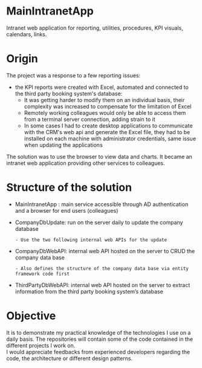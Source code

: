 # MainIntranetApp
Intranet web application for reporting, utilities, procedures, KPI visuals, calendars, links.

# Origin
The project was a response to a few reporting issues:
  - the KPI reports were created with Excel, automated and connected to the third party booking system's database:
      - It was getting harder to modify them on an individual basis, their complexity was increased to compensate for the limitation of Excel
      - Remotely working colleagues would only be able to access them from a terminal server connection, adding strain to it
      - In some cases I had to create desktop applications to communicate with the CRM's web api and generate the Excel file, they had to be installed on each machine with administrator credentials, same issue when updating the applications
          
The solution was to use the browser to view data and charts. It became an intranet web application providing other services to colleagues.       

# Structure of the solution
  -	MainIntranetApp : main service accessible through AD authentication and a browser for end users (colleagues)
  -	CompanyDbUpdate: run on the server daily to update the company database
  
	    - Use the two following internal web APIs for the update
  -	CompanyDbWebAPI: internal web API hosted on the server to CRUD the company data base
  
	    - Also defines the structure of the company data base via entity framework code first
  -	ThirdPartyDbWebAPI: internal web API hosted on the server to extract information from the third party booking system’s database
  
# Objective
It is to demonstrate my practical knowledge of the technologies I use on a daily basis. The repositories will contain some of the code contained in the different projects I work on.  
I would appreciate feedbacks from experienced developers regarding the code, the architecture or different design patterns.
